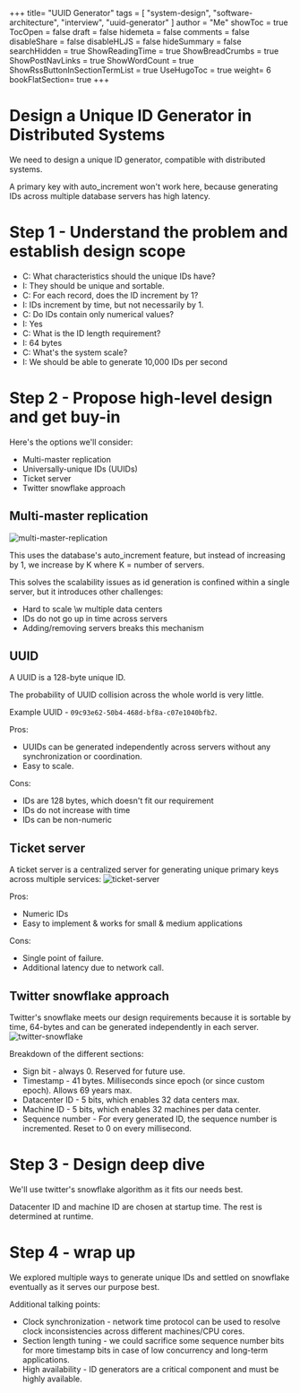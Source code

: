 +++
title= "UUID Generator"
tags = [ "system-design", "software-architecture", "interview", "uuid-generator" ]
author = "Me"
showToc = true
TocOpen = false
draft = false
hidemeta = false
comments = false
disableShare = false
disableHLJS = false
hideSummary = false
searchHidden = true
ShowReadingTime = true
ShowBreadCrumbs = true
ShowPostNavLinks = true
ShowWordCount = true
ShowRssButtonInSectionTermList = true
UseHugoToc = true
weight= 6
bookFlatSection= true
+++


# Design a Unique ID Generator in Distributed Systems
We need to design a unique ID generator, compatible with distributed systems.

A primary key with auto_increment won't work here, because generating IDs across multiple database servers has high latency.

# Step 1 - Understand the problem and establish design scope
 * C: What characteristics should the unique IDs have?
 * I: They should be unique and sortable.
 * C: For each record, does the ID increment by 1?
 * I: IDs increment by time, but not necessarily by 1.
 * C: Do IDs contain only numerical values?
 * I: Yes
 * C: What is the ID length requirement?
 * I: 64 bytes
 * C: What's the system scale?
 * I: We should be able to generate 10,000 IDs per second

# Step 2 - Propose high-level design and get buy-in
Here's the options we'll consider:
 * Multi-master replication
 * Universally-unique IDs (UUIDs)
 * Ticket server
 * Twitter snowflake approach

## Multi-master replication
![multi-master-replication](../images/multi-master-replication.png)

This uses the database's auto_increment feature, but instead of increasing by 1, we increase by K where K = number of servers.

This solves the scalability issues as id generation is confined within a single server, but it introduces other challenges:
 * Hard to scale \w multiple data centers
 * IDs do not go up in time across servers
 * Adding/removing servers breaks this mechanism

## UUID
A UUID is a 128-byte unique ID.

The probability of UUID collision across the whole world is very little.

Example UUID - `09c93e62-50b4-468d-bf8a-c07e1040bfb2`.

Pros:
 * UUIDs can be generated independently across servers without any synchronization or coordination.
 * Easy to scale.

Cons:
 * IDs are 128 bytes, which doesn't fit our requirement
 * IDs do not increase with time
 * IDs can be non-numeric

## Ticket server
A ticket server is a centralized server for generating unique primary keys across multiple services:
![ticket-server](../images/ticket-server.png)

Pros:
 * Numeric IDs
 * Easy to implement & works for small & medium applications

Cons:
 * Single point of failure.
 * Additional latency due to network call.

## Twitter snowflake approach
Twitter's snowflake meets our design requirements because it is sortable by time, 64-bytes and can be generated independently in each server.
![twitter-snowflake](../images/twitter-snowflake.png)

Breakdown of the different sections:
 * Sign bit - always 0. Reserved for future use.
 * Timestamp - 41 bytes. Milliseconds since epoch (or since custom epoch). Allows 69 years max.
 * Datacenter ID - 5 bits, which enables 32 data centers max.
 * Machine ID - 5 bits, which enables 32 machines per data center.
 * Sequence number - For every generated ID, the sequence number is incremented. Reset to 0 on every millisecond.

# Step 3 - Design deep dive
We'll use twitter's snowflake algorithm as it fits our needs best.

Datacenter ID and machine ID are chosen at startup time. The rest is determined at runtime.

# Step 4 - wrap up
We explored multiple ways to generate unique IDs and settled on snowflake eventually as it serves our purpose best.

Additional talking points:
 * Clock synchronization - network time protocol can be used to resolve clock inconsistencies across different machines/CPU cores.
 * Section length tuning - we could sacrifice some sequence number bits for more timestamp bits in case of low concurrency and long-term applications.
 * High availability - ID generators are a critical component and must be highly available.
